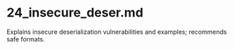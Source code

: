 # 24_insecure_deser.md
Explains insecure deserialization vulnerabilities and examples; recommends safe formats.
